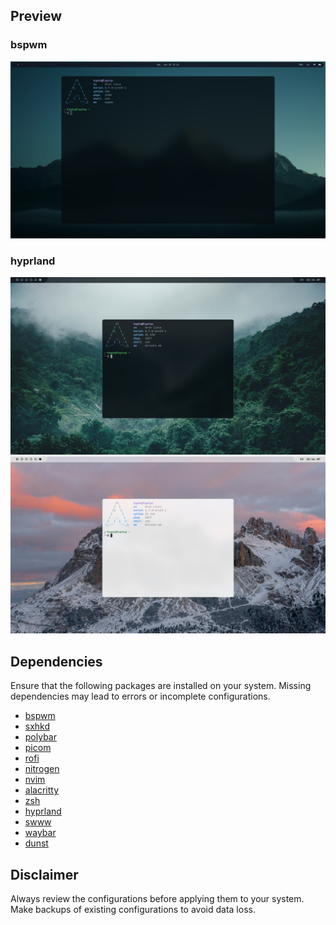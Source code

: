 ## Preview
### bspwm 
![preview-bspwm](./.preview/preview-bspwm.png)

### hyprland 
![preview-hypr](./.preview/preview-hypr.png)
![preview-hypr](./.preview/preview-hypr2.png)

## Dependencies
Ensure that the following packages are installed on your system.
Missing dependencies may lead to errors or incomplete configurations.

- [bspwm](https://github.com/baskerville/bspwm)
- [sxhkd](https://github.com/baskerville/sxhkd)
- [polybar](https://github.com/polybar/polybar)
- [picom](https://github.com/yshui/picom)
- [rofi](https://github.com/davatorium/rofi)
- [nitrogen](https://github.com/l3ib/nitrogen)
- [nvim](https://github.com/LazyVim/LazyVim)
- [alacritty](https://github.com/alacritty/alacritty)
- [zsh](https://github.com/ohmyzsh/ohmyzsh/)
- [hyprland](https://github.com/hyprwm/Hyprland)
- [swww](https://github.com/LGFae/swww)
- [waybar](https://github.com/Alexays/Waybar)
- [dunst](https://github.com/dunst-project/dunst)

## Disclaimer
Always review the configurations before applying them to your system. Make backups of existing configurations to avoid data loss.
